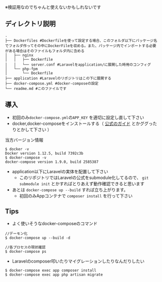 ※検証用なのでちゃんと使えないかもしれないです

## ディレクトリ説明
```
.
├── Dockerfiles #Dockerfileを使って設定する場合、このフォルダ以下にパッケージ名でフォルダ作ってその中にDockerFileを収める。また、パッケージ内でインポートする必要がある場合はそのファイルもフォルダ内に含める
│   ├── nginx
│   │   ├── Dockerfile
│   │   └── server.conf #Laravelをapplication/に展開した時用のコンフィグ
│   └── php-fpm
│       └── Dockerfile
├── application #Laravelのリポジトリはこの下に展開する
├── docker-compose.yml #docker-composeの設定
└── readme.md #このファイルです
```

## 導入
- 初回のみ`docker-compose.yml`の`APP_KEY` を適切に設定し直して下さい
- docker,docker-composeをインストールする（ [公式のガイド](https://docs.docker.com/engine/installation/) とかググったりとかして下さい ）

当方バージョン情報
```
$ docker -v
Docker version 1.12.5, build 7392c3b
$ docker-compose -v
docker-compose version 1.9.0, build 2585387
```

- application以下にLaravelの実体を配置して下さい
	- このリポジトリではLaravelの公式をsubmodule化してるので、 `git submodule init` とかすればとりあえず動作確認できると思います
- あとは `docker-compose up --build` すれば立ち上がります。
	- 初回のみAppコンテナで `composer install` を行って下さい

## Tips
- よく使いそうなdocker-composeのコマンド

```
//デーモン化
$ docker-compose up --build -d

//各プロセスの現状確認
$ docker-compose ps
```

- Laravelのcomposer叩いたりマイグレーションしたりなんだりしたい

```
$ docker-compose exec app composer install
$ docker-compose exec app php artisan migrate
```
